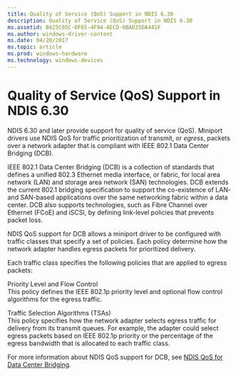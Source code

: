 ```yaml
---
title: Quality of Service (QoS) Support in NDIS 6.30
description: Quality of Service (QoS) Support in NDIS 6.30
ms.assetid: B425C05C-0F65-4F94-AECD-0BAD35DA441F
ms.author: windows-driver-content
ms.date: 04/20/2017
ms.topic: article
ms.prod: windows-hardware
ms.technology: windows-devices
---
```


# Quality of Service (QoS) Support in NDIS 6.30


NDIS 6.30 and later provide support for quality of service (QoS). Miniport drivers use NDIS QoS for traffic prioritization of transmit, or *egress*, packets over a network adapter that is compliant with IEEE 802.1 Data Center Bridging (DCB).

IEEE 802.1 Data Center Bridging (DCB) is a collection of standards that defines a unified 802.3 Ethernet media interface, or fabric, for local area network (LAN) and storage area network (SAN) technologies. DCB extends the current 802.1 bridging specification to support the co-existence of LAN- and SAN-based applications over the same networking fabric within a data center. DCB also supports technologies, such as Fibre Channel over Ethernet (FCoE) and iSCSI, by defining link-level policies that prevents packet loss.

NDIS QoS support for DCB allows a miniport driver to be configured with traffic classes that specify a set of policies. Each policy determine how the network adapter handles egress packets for prioritized delivery.

Each traffic class specifies the following policies that are applied to egress packets:

<a href="" id="priority-level-and-flow-control"></a>Priority Level and Flow Control  
This policy defines the IEEE 802.1p priority level and optional flow control algorithms for the egress traffic.

<a href="" id="traffic-selection-algorithms--tsas-"></a>Traffic Selection Algorithms (TSAs)  
This policy specifies how the network adapter selects egress traffic for delivery from its transmit queues. For example, the adapter could select egress packets based on IEEE 802.1p priority or the percentage of the egress bandwidth that is allocated to each traffic class.

For more information about NDIS QoS support for DCB, see [NDIS QoS for Data Center Bridging](ndis-qos-for-data-center-bridging.md).

 

 





